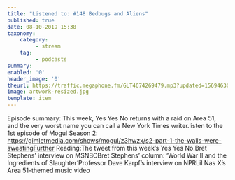 ```yaml
---
title: "Listened to: #148 Bedbugs and Aliens"
published: true
date: 08-10-2019 15:38
taxonomy:
    category:
         - stream
    tag:
         - podcasts
summary:
enabled: '0'
header_image: '0'
theurl: https://traffic.megaphone.fm/GLT4674269479.mp3?updated=1569463011
image: artwork-resized.jpg
template: item
---
```

 
Episode summary: This week, Yes Yes No returns with a raid on Area 51, and the very worst name you can call a New York Times writer.listen to the 1st episode of Mogul Season 2: https://gimletmedia.com/shows/mogul/z3hwzx/s2-part-1-the-walls-were-sweatingFurther Reading:The tweet from this week’s Yes Yes No.Bret Stephens’ interview on MSNBCBret Stephens’ column: ‘World War II and the Ingredients of Slaughter’Professor Dave Karpf’s interview on NPRLil Nas X’s Area 51-themed music video
